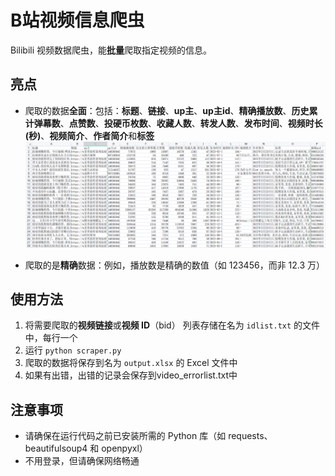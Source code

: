# B站视频信息爬虫

Bilibili 视频数据爬虫，能**批量**爬取指定视频的信息。

## 亮点

- 爬取的数据**全面**：包括：**标题**、**链接**、**up主**、**up主id**、**精确播放数**、**历史累计弹幕数**、**点赞数**、**投硬币枚数**、**收藏人数**、**转发人数**、**发布时间**、**视频时长(秒)**、**视频简介**、**作者简介**和**标签**
![image](https://github.com/Ghauster/Bilivideoinfo/blob/main/output-sample.png)

- 爬取的是**精确**数据：例如，播放数是精确的数值（如 123456，而非 12.3 万）

## 使用方法

1. 将需要爬取的**视频链接**或**视频 ID**（bid） 列表存储在名为 `idlist.txt` 的文件中，每行一个
2. 运行 `python scraper.py`
3. 爬取的数据将保存到名为 `output.xlsx` 的 Excel 文件中
4. 如果有出错，出错的记录会保存到video_errorlist.txt中

## 注意事项

- 请确保在运行代码之前已安装所需的 Python 库（如 requests、beautifulsoup4 和 openpyxl）
- 不用登录，但请确保网络畅通
